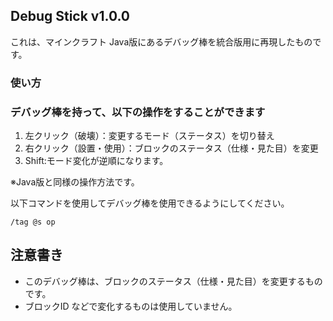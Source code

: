 ## Debug Stick v1.0.0

これは、マインクラフト Java版にあるデバッグ棒を統合版用に再現したものです。

### 使い方
### デバッグ棒を持って、以下の操作をすることができます
1. 左クリック（破壊）：変更するモード（ステータス）を切り替え
2. 右クリック（設置・使用）：ブロックのステータス（仕様・見た目）を変更
3. Shift:モード変化が逆順になります。

※Java版と同様の操作方法です。

以下コマンドを使用してデバッグ棒を使用できるようにしてください。
```
/tag @s op
```

## 注意書き
- このデバッグ棒は、ブロックのステータス（仕様・見た目）を変更するものです。
- ブロックID などで変化するものは使用していません。
